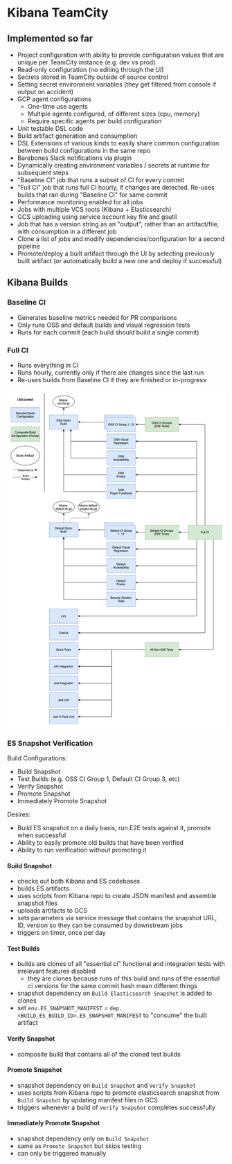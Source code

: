 # Kibana TeamCity

## Implemented so far

- Project configuration with ability to provide configuration values that are unique per TeamCity instance (e.g. dev vs prod)
- Read-only configuration (no editing through the UI)
- Secrets stored in TeamCity outside of source control
- Setting secret environment variables (they get filtered from console if output on accident)
- GCP agent configurations
  - One-time use agents
  - Multiple agents configured, of different sizes (cpu, memory)
  - Require specific agents per build configuration
- Unit testable DSL code
- Build artifact generation and consumption
- DSL Extensions of various kinds to easily share common configuration between build configurations in the same repo
- Barebones Slack notifications via plugin
- Dynamically creating environment variables / secrets at runtime for subsequent steps
- "Baseline CI" job that runs a subset of CI for every commit
- "Full CI" job that runs full CI hourly, if changes are detected. Re-uses builds that ran during "Baseline CI" for same commit
- Performance monitoring enabled for all jobs
- Jobs with multiple VCS roots (Kibana + Elasticsearch)
- GCS uploading using service account key file and gsutil
- Job that has a version string as an "output", rather than an artifact/file, with consumption in a different job
- Clone a list of jobs and modify dependencies/configuration for a second pipeline
- Promote/deploy a built artifact through the UI by selecting previously built artifact (or automatically build a new one and deploy if successful)

## Kibana Builds

### Baseline CI

- Generates baseline metrics needed for PR comparisons
- Only runs OSS and default builds and visual regression tests
- Runs for each commit (each build should build a single commit)

### Full CI

- Runs everything in CI
- Runs hourly, currently only if there are changes since the last run
- Re-uses builds from Baseline CI if they are finished or in-progress

![Diagram](Kibana.png)

### ES Snapshot Verification

Build Configurations:

- Build Snapshot
- Test Builds (e.g. OSS CI Group 1, Default CI Group 3, etc)
- Verify Snapshot
- Promote Snapshot
- Immediately Promote Snapshot

Desires:

- Build ES snapshot on a daily basis, run E2E tests against it, promote when successful
- Ability to easily promote old builds that have been verified
- Ability to run verification without promoting it

#### Build Snapshot

- checks out both Kibana and ES codebases
- builds ES artifacts
- uses scripts from Kibana repo to create JSON manifest and assemble snapshot files
- uploads artifacts to GCS
- sets parameters via service message that contains the snapshot URL, ID, version so they can be consumed by downstream jobs
- triggers on timer, once per day

#### Test Builds

- builds are clones of all "essential ci" functional and integration tests with irrelevant features disabled
  - they are clones because runs of this build and runs of the essential ci versions for the same commit hash mean different things
- snapshot dependency on `Build Elasticsearch Snapshot` is added to clones
- set `env.ES_SNAPSHOT_MANIFEST` = `dep.<BUILD_ES_BUILD_ID>.ES_SNAPSHOT_MANIFEST` to "consume" the built artifact

#### Verify Snapshot

- composite build that contains all of the cloned test builds

#### Promote Snapshot

- snapshot dependency on `Build Snapshot` and `Verify Snapshot`
- uses scripts from Kibana repo to promote elasticsearch snapshot from `Build Snapshot` by updating manifest files in GCS
- triggers whenever a build of `Verify Snapshot` completes successfully

#### Immediately Promote Snapshot

- snapshot dependency only on `Build Snapshot`
- same as `Promote Snapshot` but skips testing
- can only be triggered manually
